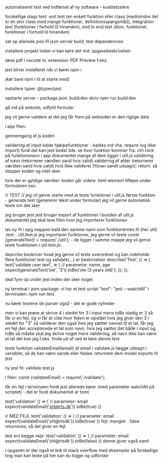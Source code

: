 automatiseret test ved indførsel af ny software - kvalitetssikre

forskellige slags test: 
unit test (en enkelt funktion eller class (medmindre det er en stor class med mange funktioner, definitionsspørgsmål)), 
integration test (funktioner i forhold til hinanden), 
end to end test (dom, funktioner, funktioner i forhold til hinanden)

sat op allerede
json fil
json server
build, test
dependencies

installere projekt inden vi kan køre det
md: opgavebeskrivelser

læse pdf i vscode m. extension: PDF Preview f.eks.

jest bliver installeret når vi kører npm i

(kør bare npm i til at starte med)

installere typer: @types/jest

opstarte server - package.json: build:dev
skriv npm run build:dev

gå ind på website, udfyld formular

jeg vil gerne validere at det jeg får frem på websiden er den rigtige data

i app filen: 

gennemgang af js koden

validering af input
kalde hjælpefunktioner - kaldes ind vha. require (og ikke import) fordi det kan jest bedst lide.
se hvor funktion kommer fra: ctrl click på funktionsnavn i app dokumentet
mange af dem ligger i util.js
validering af navn (returnerer værdien sand hvis valid)
validering af alder (returnerer værdien sand hvis valid)
hvis ikke valideret (!foran sandt udsagn): return. så stopper koden og intet sker

hvis der er gyldige værdier:
koden går videre. html element tilføjes under formularen osv.


// TEST //
jeg vil gerne starte med at teste funktioner i util.js
første funktion - generate text (genererer tekst under formular)
jeg vil gerne automatisk teste om det sker

jeg bruger jest
jest bruger export af funktioner i bunden af util.js dokumentet
jeg skal lave filen hvor jeg importerer funktionen

lav ny fil i opg mappen
kald den samme navn som funktionernes fil (her util) .test - util.test.js
jeg importerer funktioner, jeg gerne vil teste
const {generateText} = require('./util'); - de ligger i samme mappe
jeg vil gerne teste funktionen
i util.test.js:

describe beskriver hvad jeg gerne vil teste overordnet og kan indeholde flere funktioner
test og validate(...) er beskrivelser
describe('Test', () => {
    test('validate user text', => {
        // parametre: name, age
        expect(generateText('ole', '3')).toBe('ole (3 years old)');
    });
});

skal fyre op under jest inden der sker noget

ny terminal
i json-package: vi har et test script
"test": "jest --watchAll"
i terminalen: npm run test

nu kører testene
de parser også - det er gode nyheder

men vi kan prøve at skrive 4 i stedet for 3 i input mens toBe stadig er 3
så får vi en fejl, og vi får at vide hvor fejlen er opstået
hvis jeg giver den 3 i stedet for "3" så validerer den også
hvis jeg sætter navnet til et tal, får jeg en fejl
den accepterede et tal som navn, hvis jeg sætter det både i input og toBe
så måske skal jeg skrive noget mere validering, så navn ikke kan være et tal
det kan jeg f.eks. finde ud af ved at køre denne test

teste funktion validateEmail(email) af email i validate.js
lægge udsagn i variabler, så de kan være sande eller falske. returnere dem
model exports til jest

ny jest fil: 
validate.test.js

i filen:
const {validateEmail} = require('./validate');

får en fejl i terminalen fordi jest allerede kører (med parameter watchAll på scriptet) - det er fordi dokumentet er tomt

test('validation' () => {
    // parameter: email
    expect(validateEmail('shl@rts.dk')).toBe(true)
})

// MED FEJL
test('validation' () => {
    // parameter: email
    expect(validateEmail('shl@rtsdk')).toBe(true)
})
fejl: mangler . false returneres, så det giver en fejl

test evt begge veje: 
test('validation' () => {
    // parameter: email
    expect(validateEmail('shl@rtsdk')).toBe(false)
})
denne giver også sand

i opgaven er der også et link til stack overflow med eksempler på forskellige ting man kan teste på
her kan du kigge og udforske





